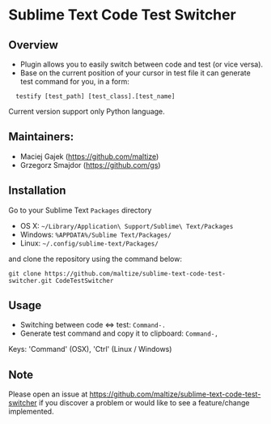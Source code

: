 Sublime Text Code Test Switcher
===============================

Overview
--------

* Plugin allows you to easily switch between code and test (or vice versa).
* Base on the current position of your cursor in test file it can generate test command for you, in a form:
``` shell
  testify [test_path] [test_class].[test_name]
```

Current version support only Python language.

Maintainers:
------------
* Maciej Gajek (https://github.com/maltize)
* Grzegorz Smajdor (https://github.com/gs)

Installation
------------

Go to your Sublime Text `Packages` directory

 - OS X: `~/Library/Application\ Support/Sublime\ Text/Packages`
 - Windows: `%APPDATA%/Sublime Text/Packages/`
 - Linux: `~/.config/sublime-text/Packages/`

and clone the repository using the command below:

``` shell
git clone https://github.com/maltize/sublime-text-code-test-switcher.git CodeTestSwitcher
```

Usage
-----

 - Switching between code <=> test: `Command-.`
 - Generate test command and copy it to clipboard: `Command-,`

  Keys: 'Command' (OSX), 'Ctrl' (Linux / Windows)

Note
----
Please open an issue at https://github.com/maltize/sublime-text-code-test-switcher if you discover a problem or would like to see a feature/change implemented.
